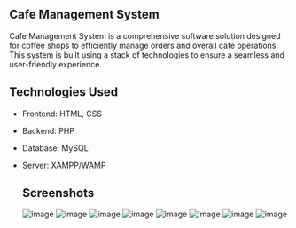 ## Cafe Management System
Cafe Management System is a comprehensive software solution designed for coffee shops to efficiently manage
orders and overall cafe operations. This system is built using a stack of technologies to ensure a seamless and user-friendly experience.

## Technologies Used
* Frontend: HTML, CSS
* Backend: PHP
* Database: MySQL
* Server: XAMPP/WAMP

  ## Screenshots
  ![image](https://github.com/om-sahane/Cafe-Mood/assets/172985514/6d829e76-ecbe-4383-bd9e-be716f6b3479)
  ![image](https://github.com/om-sahane/Cafe-Mood/assets/172985514/b945be4f-2894-4bf3-8b90-0a3923bae8a4)
  ![image](https://github.com/om-sahane/Cafe-Mood/assets/172985514/f05e7adc-dd7b-47a8-8e6f-74208fc36388)
  ![image](https://github.com/om-sahane/Cafe-Mood/assets/172985514/52c56d59-3208-43f1-a122-10adb07c6434)
  ![image](https://github.com/om-sahane/Cafe-Mood/assets/172985514/3a2fae8b-cea7-4127-b8d4-f87a23447cff)
  ![image](https://github.com/om-sahane/Cafe-Mood/assets/172985514/74bbdeb7-c55f-492d-9974-a3a63b3644b4)
  ![image](https://github.com/om-sahane/Cafe-Mood/assets/172985514/5e944fd4-a190-4fea-805e-abe9b3b0c61d)
  ![image](https://github.com/om-sahane/Cafe-Mood/assets/172985514/681ef380-c51c-49ae-bcb0-6b8a1b929682)



  

  




